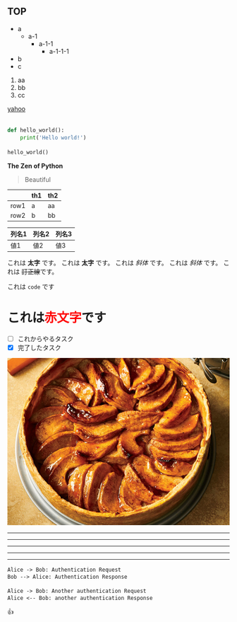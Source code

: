## TOP

- a
  - a-1
    - a-1-1
      - a-1-1-1
- b
- c

1. aa
1. bb
1. cc

[yahoo](https://yahoo.co.jp)

```python

def hello_world():
    print('Hello world!')

hello_world()
```

**The Zen of Python**

> Beautiful

|  | th1 | th2 |
| ----- | ----- | ----- |
| row1 | a | aa |
| row2 | b | bb |

| 列名1 | 列名2 | 列名3 |
| ----- | ----- | ----- |
| 値1   | 値2   | 値3   |

これは **太字** です。
これは __太字__ です。
これは *斜体* です。
これは _斜体_ です。
これは ~~訂正線~~です。

これは `code` です

# これは<span style="color: red; ">赤文字</span>です

- [ ] これからやるタスク
- [x] 完了したタスク

![apple pie](apple-pie.jpg)

***
*****
---
-------
_ _ _

```uml
Alice -> Bob: Authentication Request
Bob --> Alice: Authentication Response

Alice -> Bob: Another authentication Request
Alice <-- Bob: another authentication Response
```

:+1:



